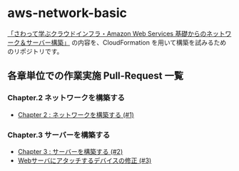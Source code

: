 # aws-network-basic
[「さわって学ぶクラウドインフラ・Amazon Web Services 基礎からのネットワーク＆サーバー構築」](https://www.amazon.co.jp/dp/4822262960) の内容を、CloudFormation を用いて構築を試みるためのリポジトリです。

## 各章単位での作業実施 Pull-Request 一覧
### Chapter.2 ネットワークを構築する

- [Chapter 2 : ネットワークを構築する (#1)](https://github.com/a-know/aws-network-basic/pull/1)


### Chapter.3 サーバーを構築する

- [Chapter 3 : サーバーを構築する (#2)](https://github.com/a-know/aws-network-basic/pull/2)
- [Webサーバにアタッチするデバイスの修正 (#3)](https://github.com/a-know/aws-network-basic/pull/3)
